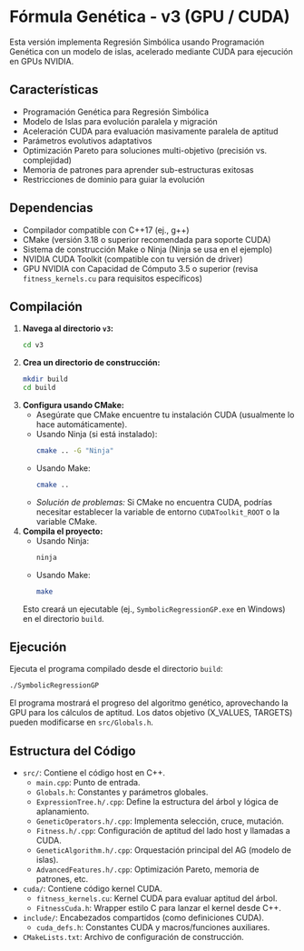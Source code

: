 # Fórmula Genética - v3 (GPU / CUDA)

Esta versión implementa Regresión Simbólica usando Programación Genética con un modelo de islas, acelerado mediante CUDA para ejecución en GPUs NVIDIA.

## Características

*   Programación Genética para Regresión Simbólica
*   Modelo de Islas para evolución paralela y migración
*   Aceleración CUDA para evaluación masivamente paralela de aptitud
*   Parámetros evolutivos adaptativos
*   Optimización Pareto para soluciones multi-objetivo (precisión vs. complejidad)
*   Memoria de patrones para aprender sub-estructuras exitosas
*   Restricciones de dominio para guiar la evolución

## Dependencias

*   Compilador compatible con C++17 (ej., g++)
*   CMake (versión 3.18 o superior recomendada para soporte CUDA)
*   Sistema de construcción Make o Ninja (Ninja se usa en el ejemplo)
*   NVIDIA CUDA Toolkit (compatible con tu versión de driver)
*   GPU NVIDIA con Capacidad de Cómputo 3.5 o superior (revisa `fitness_kernels.cu` para requisitos específicos)

## Compilación

1.  **Navega al directorio `v3`:**
    ```bash
    cd v3
    ```
2.  **Crea un directorio de construcción:**
    ```bash
    mkdir build
    cd build
    ```
3.  **Configura usando CMake:**
    *   Asegúrate que CMake encuentre tu instalación CUDA (usualmente lo hace automáticamente).
    *   Usando Ninja (si está instalado):
        ```bash
        cmake .. -G "Ninja"
        ```
    *   Usando Make:
        ```bash
        cmake ..
        ```
    *   *Solución de problemas:* Si CMake no encuentra CUDA, podrías necesitar establecer la variable de entorno `CUDAToolkit_ROOT` o la variable CMake.
4.  **Compila el proyecto:**
    *   Usando Ninja:
        ```bash
        ninja
        ```
    *   Usando Make:
        ```bash
        make
        ```
    Esto creará un ejecutable (ej., `SymbolicRegressionGP.exe` en Windows) en el directorio `build`.

## Ejecución

Ejecuta el programa compilado desde el directorio `build`:

```bash
./SymbolicRegressionGP
```

El programa mostrará el progreso del algoritmo genético, aprovechando la GPU para los cálculos de aptitud. Los datos objetivo (X_VALUES, TARGETS) pueden modificarse en `src/Globals.h`.

## Estructura del Código

*   `src/`: Contiene el código host en C++.
    *   `main.cpp`: Punto de entrada.
    *   `Globals.h`: Constantes y parámetros globales.
    *   `ExpressionTree.h/.cpp`: Define la estructura del árbol y lógica de aplanamiento.
    *   `GeneticOperators.h/.cpp`: Implementa selección, cruce, mutación.
    *   `Fitness.h/.cpp`: Configuración de aptitud del lado host y llamadas a CUDA.
    *   `GeneticAlgorithm.h/.cpp`: Orquestación principal del AG (modelo de islas).
    *   `AdvancedFeatures.h/.cpp`: Optimización Pareto, memoria de patrones, etc.
*   `cuda/`: Contiene código kernel CUDA.
    *   `fitness_kernels.cu`: Kernel CUDA para evaluar aptitud del árbol.
    *   `FitnessCuda.h`: Wrapper estilo C para lanzar el kernel desde C++.
*   `include/`: Encabezados compartidos (como definiciones CUDA).
    *   `cuda_defs.h`: Constantes CUDA y macros/funciones auxiliares.
*   `CMakeLists.txt`: Archivo de configuración de construcción.
